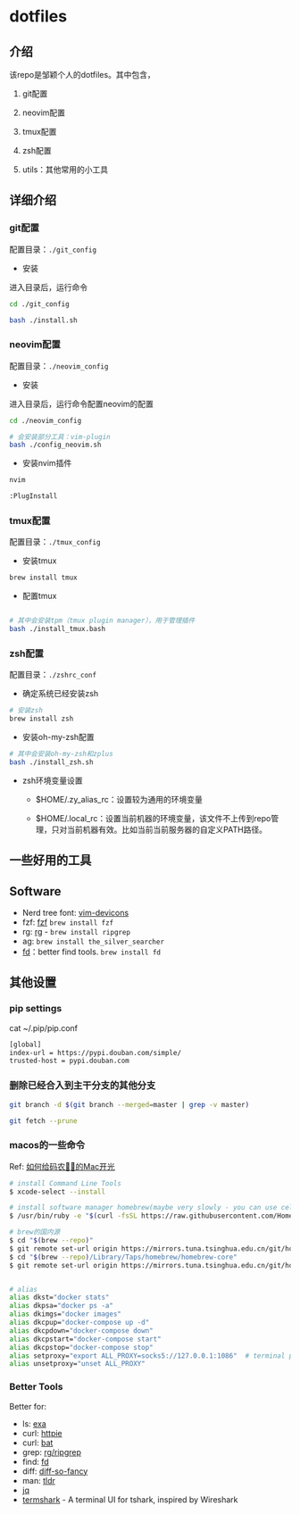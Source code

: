 # dotfiles

## 介绍

该repo是邹颖个人的dotfiles。其中包含，

1. git配置

2. neovim配置

3. tmux配置

4. zsh配置

5. utils：其他常用的小工具


## 详细介绍


### git配置

配置目录：`./git_config`

- 安装

进入目录后，运行命令

```bash
cd ./git_config

bash ./install.sh
```

### neovim配置

配置目录：`./neovim_config`

- 安装

进入目录后，运行命令配置neovim的配置

```bash
cd ./neovim_config

# 会安装部分工具：vim-plugin
bash ./config_neovim.sh
```

- 安装nvim插件

```bash
nvim

:PlugInstall
```

### tmux配置

配置目录：`./tmux_config`

- 安装tmux

```bash
brew install tmux
```

- 配置tmux

```bash

# 其中会安装tpm（tmux plugin manager），用于管理插件
bash ./install_tmux.bash
```


### zsh配置

配置目录：`./zshrc_conf`


- 确定系统已经安装zsh

```bash
# 安装zsh
brew install zsh
```

- 安装oh-my-zsh配置

```bash
# 其中会安装oh-my-zsh和zplus
bash ./install_zsh.sh
```

- zsh环境变量设置

  - $HOME/.zy_alias_rc：设置较为通用的环境变量
  
  - $HOME/.local_rc：设置当前机器的环境变量，该文件不上传到repo管理，只对当前机器有效。比如当前当前服务器的自定义PATH路径。





## 一些好用的工具


## Software ##
- Nerd tree font: [vim-devicons](https://github.com/ryanoasis/vim-devicons)
- fzf: [fzf](https://github.com/junegunn/fzf) `brew install fzf`
- rg: [rg](https://github.com/BurntSushi/ripgrep) - `brew install ripgrep`
- ag: `brew install the_silver_searcher`
- [fd](https://github.com/sharkdp/fd)：better find tools. `brew install fd`

## 其他设置

### pip settings ###

cat ~/.pip/pip.conf

```bash
[global]
index-url = https://pypi.douban.com/simple/
trusted-host = pypi.douban.com
```

### 删除已经合入到主干分支的其他分支

```bash
git branch -d $(git branch --merged=master | grep -v master)

git fetch --prune
```

### macos的一些命令

Ref: [如何给码农👨‍💻‍的Mac开光](https://wyydsb.xin/other/terminal.html)


```bash
# install Command Line Tools
$ xcode-select --install

# install software manager homebrew(maybe very slowly - you can use cellular)
$ /usr/bin/ruby -e "$(curl -fsSL https://raw.githubusercontent.com/Homebrew/install/master/install)"

# brew的国内源
$ cd "$(brew --repo)"
$ git remote set-url origin https://mirrors.tuna.tsinghua.edu.cn/git/homebrew/brew.git
$ cd "$(brew --repo)/Library/Taps/homebrew/homebrew-core"
$ git remote set-url origin https://mirrors.tuna.tsinghua.edu.cn/git/homebrew/homebrew-core.git


# alias
alias dkst="docker stats"
alias dkpsa="docker ps -a"
alias dkimgs="docker images"
alias dkcpup="docker-compose up -d"
alias dkcpdown="docker-compose down"
alias dkcpstart="docker-compose start"
alias dkcpstop="docker-compose stop"
alias setproxy="export ALL_PROXY=socks5://127.0.0.1:1086"  # terminal proxy
alias unsetproxy="unset ALL_PROXY"
```


### Better Tools

Better for:

- ls: [exa](https://github.com/ogham/exa)
- curl: [httpie](https://httpie.org/)
- curl: [bat](https://github.com/sharkdp/bat)
- grep: [rg/ripgrep](https://github.com/BurntSushi/ripgrep)
- find: [fd](https://github.com/sharkdp/fd)
- diff: [diff-so-fancy](https://github.com/so-fancy/diff-so-fancy)
- man: [tldr](https://github.com/tldr-pages/tldr)
- [jq](https://github.com/stedolan/jq)
- [termshark](https://github.com/gcla/termshark) - A terminal UI for tshark, inspired by Wireshark

